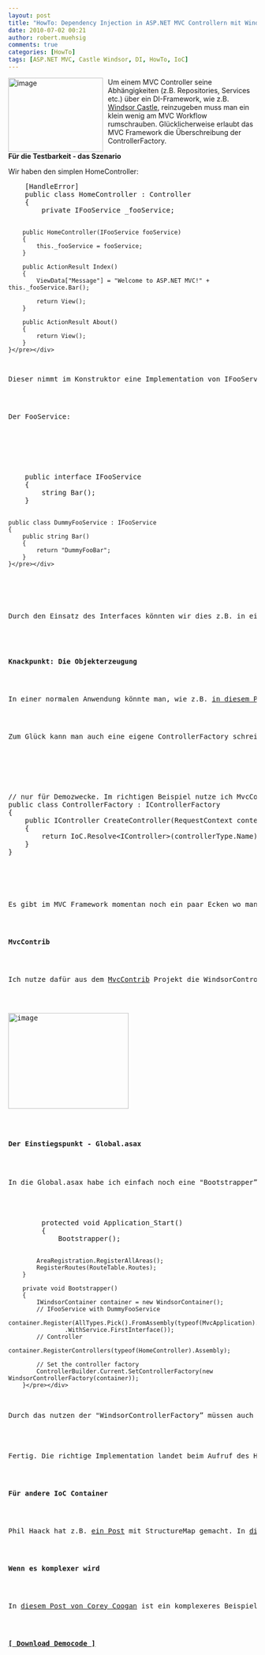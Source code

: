 ```yaml
---
layout: post
title: "HowTo: Dependency Injection in ASP.NET MVC Controllern mit Windsor Castle"
date: 2010-07-02 00:21
author: robert.muehsig
comments: true
categories: [HowTo]
tags: [ASP.NET MVC, Castle Windsor, DI, HowTo, IoC]
---
```

<p><a href="{{BASE_PATH}}/assets/wp-images/image993.png"><img style="border-bottom: 0px; border-left: 0px; margin: 0px 10px 0px 0px; display: inline; border-top: 0px; border-right: 0px" title="image" border="0" alt="image" align="left" src="{{BASE_PATH}}/assets/wp-images/image_thumb177.png" width="192" height="150" /></a>Um einem MVC Controller seine Abhängigkeiten (z.B. Repositories, Services etc.) über ein DI-Framework, wie z.B. <a href="http://www.castleproject.org/container/">Windsor Castle</a>, reinzugeben muss man ein klein wenig am MVC Workflow rumschrauben. Glücklicherweise erlaubt das MVC Framework die Überschreibung der ControllerFactory.</p> <!--more-->  <p><strong>Für die Testbarkeit - das Szenario</strong></p>  <p>Wir haben den simplen HomeController:</p>  <div style="padding-bottom: 0px; margin: 0px; padding-left: 0px; padding-right: 0px; display: inline; float: none; padding-top: 0px" id="scid:812469c5-0cb0-4c63-8c15-c81123a09de7:a2504d90-70b3-41f3-8142-10ab02df7869" class="wlWriterEditableSmartContent"><pre name="code" class="c#">    [HandleError]
    public class HomeController : Controller
    {
        private IFooService _fooService;

        public HomeController(IFooService fooService)
        {
            this._fooService = fooService;
        }

        public ActionResult Index()
        {
            ViewData["Message"] = "Welcome to ASP.NET MVC!" + this._fooService.Bar();

            return View();
        }

        public ActionResult About()
        {
            return View();
        }
    }</pre></div>

<p>Dieser nimmt im Konstruktor eine Implementation von IFooService entgegen. Der FooService wird in der Index Methode gebraucht. In einer realen Anwendung könnte dies z.B. ein Repository sein. </p>

<p>Der FooService:</p>

<p>
  <div style="padding-bottom: 0px; margin: 0px; padding-left: 0px; padding-right: 0px; display: inline; float: none; padding-top: 0px" id="scid:812469c5-0cb0-4c63-8c15-c81123a09de7:61b4648c-619b-4949-bf5c-8ebb14e43a63" class="wlWriterEditableSmartContent"><pre name="code" class="c#">    public interface IFooService
    {
        string Bar();
    }

    public class DummyFooService : IFooService
    {
        public string Bar()
        {
            return "DummyFooBar";
        }
    }</pre></div>
</p>

<p>Durch den Einsatz des Interfaces könnten wir dies z.B. in einem UnitTest mocken. </p>
<strong></strong>

<p><strong>Knackpunkt: Die Objekterzeugung</strong></p>

<p>In einer normalen Anwendung könnte man, wie z.B. <a href="http://code-inside.de/blog/2010/06/27/howto-alle-implementationen-vom-interface-x-ber-castle-windsor-per-di-auflsen/">in diesem Post</a> erklärt, recht einfach über den IoC Container die Implementation reingeben. Allerdings wird ein Objekt zum HomeController vom MVC Framework erzeugt - dies übernimmt die <a href="http://msdn.microsoft.com/en-us/library/system.web.mvc.defaultcontrollerfactory.aspx">DefaultControllerFactory</a>.</p>

<p>Zum Glück kann man auch eine eigene ControllerFactory schreiben. So würde es im Grunde aussehen:</p>

<p>
  <div style="padding-bottom: 0px; margin: 0px; padding-left: 0px; padding-right: 0px; display: inline; float: none; padding-top: 0px" id="scid:812469c5-0cb0-4c63-8c15-c81123a09de7:89a4ad22-9ec1-4579-9844-6dded75da5d6" class="wlWriterEditableSmartContent"><pre name="code" class="c#">// nur für Demozwecke. Im richtigen Beispiel nutze ich MvcContrib
public class ControllerFactory : IControllerFactory
{
    public IController CreateController(RequestContext context, Type controllerType)
    {
        return IoC.Resolve&lt;IController&gt;(controllerType.Name);
    }
}</pre></div>
</p>

<p>Es gibt im MVC Framework momentan noch ein paar Ecken wo man nur über Umwege die Objekterzeugung steuern kann. Bei ActionFiltern wird es z.B. etwas kniffliger (<a href="http://www.lostechies.com/blogs/jimmy_bogard/archive/2010/05/03/dependency-injection-in-asp-net-mvc-filters.aspx">geht aber wohl auch</a> - vielleicht ein anderer Blogpost). Dies soll aber mit <a href="http://aspnet.codeplex.com/wikipage?title=Road%20Map&amp;ProjectName=aspnet">MVC3 besser werden</a> :)</p>

<p><strong>MvcContrib</strong> </p>

<p>Ich nutze dafür aus dem <a href="http://mvccontrib.codeplex.com/">MvcContrib</a> Projekt die WindsorControllerFactory, benötigt werden aus den vielen DLLs lediglich zwei:</p>

<p><a href="{{BASE_PATH}}/assets/wp-images/image994.png"><img style="border-bottom: 0px; border-left: 0px; display: inline; border-top: 0px; border-right: 0px" title="image" border="0" alt="image" src="{{BASE_PATH}}/assets/wp-images/image_thumb178.png" width="244" height="194" /></a>&#160;</p>

<p><strong>Der Einstiegspunkt - Global.asax</strong></p>

<p>In die Global.asax habe ich einfach noch eine "Bootstrapper” Methode eingebaut:</p>

<div style="padding-bottom: 0px; margin: 0px; padding-left: 0px; padding-right: 0px; display: inline; float: none; padding-top: 0px" id="scid:812469c5-0cb0-4c63-8c15-c81123a09de7:c8554a38-99d5-49d4-8b4f-e5bb8e1cadf2" class="wlWriterEditableSmartContent"><pre name="code" class="c#">        protected void Application_Start()
        {
            Bootstrapper();

            AreaRegistration.RegisterAllAreas();
            RegisterRoutes(RouteTable.Routes);
        }

        private void Bootstrapper()
        {
            IWindsorContainer container = new WindsorContainer();
            // IFooService with DummyFooService
            container.Register(AllTypes.Pick().FromAssembly(typeof(MvcApplication).Assembly)
                    .WithService.FirstInterface());
            // Controller
            container.RegisterControllers(typeof(HomeController).Assembly);

            // Set the controller factory
            ControllerBuilder.Current.SetControllerFactory(new WindsorControllerFactory(container));
        }</pre></div>

<p>Durch das nutzen der "WindsorControllerFactory” müssen auch alle Controller registriert werden. Dies geschieht in Zeile 16. In Zeile 19 wird dann die ControllerFactory gesetzt.</p>

<p>Fertig. Die richtige Implementation landet beim Aufruf des HomeControllers auch dort wo sie hin soll.</p>

<p><strong>Für andere IoC Container</strong></p>

<p>Phil Haack hat z.B. <a href="http://haacked.com/archive/2007/12/07/tdd-and-dependency-injection-with-asp.net-mvc.aspx">ein Post</a> mit StructureMap gemacht. In <a href="http://www.pnpguidance.net/Post/SetDefaultControllerFactoryIControllerFactoryASPNETMVCFramework.aspx">diesem Post</a> wird es mit Spring.NET gemacht.</p>

<p><strong>Wenn es komplexer wird</strong></p>

<p>In <a href="http://blog.coreycoogan.com/2009/11/06/castle-windsor-tutorial-in-asp-net-mvc/">diesem Post von Corey Coogan</a> ist ein komplexeres Beispiel erläutert. Jedenfalls hat mir der Blogpost recht viel gebracht und mein Blogpost soll es nur (etwas simpler) wiedergeben.</p>

<p><a href="http://{{BASE_PATH}}/assets/files/democode/mvccontrollerinjection/mvccontrollerinjection.zip"><strong>[ Download Democode ]</strong></a></p>
